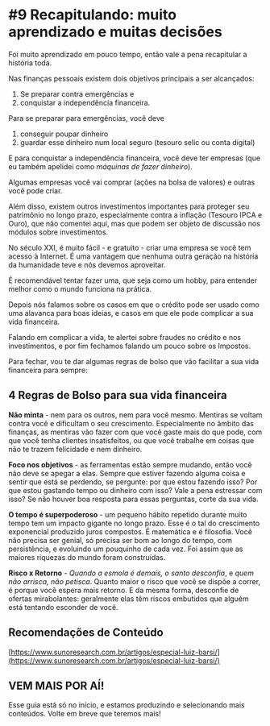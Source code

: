 # #9 Recapitulando: muito aprendizado e muitas decisões

Foi muito aprendizado em pouco tempo, então vale a pena recapitular a história toda.

Nas finanças pessoais existem dois objetivos principais a ser alcançados:

1. Se preparar contra emergências e
2. conquistar a independência financeira.

Para se preparar para emergências, você deve

1. conseguir poupar dinheiro
2. guardar esse dinheiro num local seguro (tesouro selic ou conta digital)

E para conquistar a independência financeira, você deve ter empresas (que eu também apelidei como *máquinas de fazer dinheiro*).

Algumas empresas você vai comprar (ações na bolsa de valores) e outras você pode criar.

Além disso, existem outros investimentos importantes para proteger seu patrimônio no longo prazo, especialmente contra a inflação (Tesouro IPCA e Ouro), que não comentei aqui, mas que podem ser objeto de discussão nos módulos sobre investimentos.

No século XXI, é muito fácil - e gratuito - criar uma empresa se você tem acesso à Internet. É uma vantagem que nenhuma outra geração na história da humanidade teve e nós devemos aproveitar.

É recomendável tentar fazer uma, que seja como um hobby, para entender melhor como o mundo funciona na prática.

Depois nós falamos sobre os casos em que o crédito pode ser usado como uma alavanca para boas ideias, e casos em que ele pode complicar a sua vida financeira.

Falando em complicar a vida, te alertei sobre fraudes no crédito e nos investimentos, e por fim fechamos falando um pouco sobre os Impostos.

Para fechar, vou te dar algumas regras de bolso que vão facilitar a sua vida financeira para sempre:

## 4 Regras de Bolso para sua vida financeira

**Não minta** - nem para os outros, nem para você mesmo. Mentiras se voltam contra você e dificultam o seu crescimento. Especialmente no âmbito das finanças, as mentiras vão fazer com que você gaste mais do que pode, com que você tenha clientes insatisfeitos, ou que você trabalhe em coisas que não te trazem felicidade e nem dinheiro.

**Foco nos objetivos** - as ferramentas estão sempre mudando, então você não deve se apegar a elas. Sempre que estiver fazendo alguma coisa e sentir que está se perdendo, se pergunte: por que estou fazendo isso? Por que estou gastando tempo ou dinheiro com isso? Vale a pena estressar com isso? Se não houver boa resposta para essas perguntas, corte da sua vida.

**O tempo é superpoderoso** - um pequeno hábito repetido durante muito tempo tem um impacto gigante no longo prazo. Esse é o tal do crescimento exponencial produzido juros compostos. É matemática e é filosofia. Você não precisa ser genial, só precisa ser bom ao longo do tempo, com persistência, e evoluindo um pouquinho de cada vez. Foi assim que as  maiores riquezas do mundo foram construídas.

**Risco x Retorno** - *Quando a esmola é demais, o santo desconfia*, e *quem não arrisca, não petisca*. Quanto maior o risco que você se dispõe a correr, é porque você espera mais retorno. E da mesma forma, desconfie de ofertas mirabolantes: geralmente elas têm riscos embutidos que alguém está tentando esconder de você.

## Recomendações de Conteúdo

[https://www.sunoresearch.com.br/artigos/especial-luiz-barsi/](https://www.sunoresearch.com.br/artigos/especial-luiz-barsi/)

## VEM MAIS POR AÍ!
Esse guia está só no início, e estamos produzindo e selecionando mais conteúdos. Volte em breve que teremos mais!